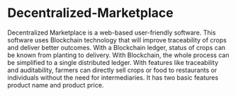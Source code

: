 # Decentralized-Marketplace


Decentralized Marketplace is a web-based user-friendly software. This software uses Blockchain technology that will improve traceability of crops and deliver better outcomes. With a Blockchain ledger, status of crops can be known from planting to delivery. With Blockchain, the whole process can be simplified to a single distributed ledger. With features like traceability and auditability, farmers can directly sell crops or food to restaurants or individuals without the need for intermediaries. It has two basic features product name and product price.
